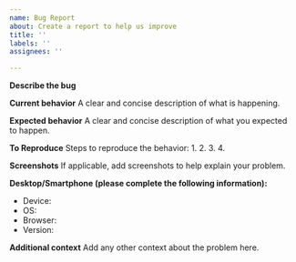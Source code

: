 ```yaml
---
name: Bug Report
about: Create a report to help us improve
title: ''
labels: ''
assignees: ''

---
```


**Describe the bug**

**Current behavior**
A clear and concise description of what is happening.

**Expected behavior**
A clear and concise description of what you expected to happen.

**To Reproduce**
Steps to reproduce the behavior:
1.
2.
3.
4.


**Screenshots**
If applicable, add screenshots to help explain your problem.

**Desktop/Smartphone (please complete the following information):**
 - Device:
 - OS:
 - Browser:
 - Version:

**Additional context**
Add any other context about the problem here.